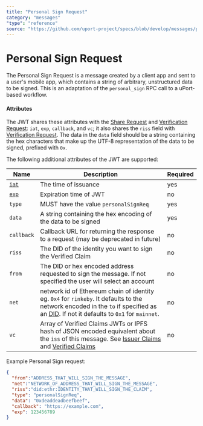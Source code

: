 ```yaml
---
title: "Personal Sign Request"
category: "messages"
"type": "reference"
source: "https://github.com/uport-project/specs/blob/develop/messages/personalsignreq.md"
---
```


# Personal Sign Request

The Personal Sign Request is a message created by a client app and sent to a user's mobile app, which contains a string of arbitrary, unstructured data to be signed.  This is an adaptation of the `personal_sign` RPC call to a uPort-based workflow.

#### Attributes

The JWT shares these attributes with the [Share Request](sharereq.md) and [Verification Request](verificationreq.md): `iat`, `exp`, `callback`, and `vc`; it also shares the `riss` field with [Verification Request](verificationreq.md). The data in the `data` field should be a string containing the hex characters that make up the UTF-8 representation of the data to be signed, prefixed with `0x`.

The following additional attributes of the JWT are supported:

Name | Description | Required
---- | ----------- | --------
[`iat`](https://tools.ietf.org/html/rfc7519#section-4.1.6) | The time of issuance | yes
[`exp`](https://tools.ietf.org/html/rfc7519#section-4.1.4) | Expiration time of JWT | no
`type` | MUST have the value `personalSignReq` | yes
`data` | A string containing the hex encoding of the data to be signed | yes
`callback` | Callback URL for returning the response to a request (may be deprecated in future) | no
`riss` | The DID of the identity you want to sign the Verified Claim | no
`from` | The DID or hex encoded address requested to sign the message. If not specified the user will select an account | no
`net` | network id of Ethereum chain of identity eg. `0x4` for `rinkeby`. It defaults to the network encoded in the `to` if specified as an [DID](https://w3c-ccg.github.io/did-spec/#decentralized-identifiers-dids). If not it defaults to `0x1` for `mainnet`. | no
`vc` | Array of Verified Claims JWTs or IPFS hash of JSON encoded equivalent about the `iss` of this message. See [Issuer Claims](/messages/claims.md) and [Verified Claims](/messages/verification.md) | no


Example Personal Sign request:

```json
{
  "from":"ADDRESS_THAT_WILL_SIGN_THE_MESSAGE",
  "net":"NETWORK_OF_ADDRESS_THAT_WILL_SIGN_THE_MESSAGE",
  "riss":"did:ethr:IDENTITY_THAT_WILL_SIGN_THE_CLAIM",
  "type": "personalSignReq",
  "data": "0xdeaddeadbeefbeef",
  "callback": "https://example.com",
  "exp": 123456789
}
```
